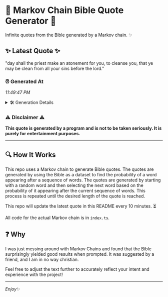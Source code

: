 # 📖 Markov Chain Bible Quote Generator 📖

Infinite quotes from the Bible generated by a Markov chain. ✨

## ✨ Latest Quote ✨
"day shall the priest make an atonement for you, to cleanse you, that ye may be clean from all your sins before the lord."

### ⏰ Generated At
*11:49:47 PM*

<details>
    <summary>🛠️ Generation Details</summary>
    <p>
        <strong>🌱 Seed:</strong> day<br>
        <strong>🔄 Iterations:</strong> 23<br>
        <strong>📜 Context History:</strong><br>[ day ]: shall<br>[ day, shall ]: the<br>[ day, shall, the ]: priest<br>[ day, shall, the, priest ]: make<br>[ day, shall, the, priest, make ]: an<br>[ day, shall, the, priest, make, an ]: atonement<br>[ shall, the, priest, make, an, atonement ]: for<br>[ the, priest, make, an, atonement, for ]: you,<br>[ priest, make, an, atonement, for, you, ]: to<br>[ make, an, atonement, for, you,, to ]: cleanse<br>[ an, atonement, for, you,, to, cleanse ]: you,<br>[ atonement, for, you,, to, cleanse, you, ]: that<br>[ for, you,, to, cleanse, you,, that ]: ye<br>[ you,, to, cleanse, you,, that, ye ]: may<br>[ to, cleanse, you,, that, ye, may ]: be<br>[ cleanse, you,, that, ye, may, be ]: clean<br>[ you,, that, ye, may, be, clean ]: from<br>[ that, ye, may, be, clean, from ]: all<br>[ ye, may, be, clean, from, all ]: your<br>[ may, be, clean, from, all, your ]: sins<br>[ be, clean, from, all, your, sins ]: before<br>[ clean, from, all, your, sins, before ]: the<br>[ from, all, your, sins, before, the ]: lord.<br>
    </p>
</details>

### ⚠️ Disclaimer ⚠️
**This quote is generated by a program and is not to be taken seriously. It is purely for entertainment purposes.**

---

## 🔍 How It Works

This repo uses a Markov chain to generate Bible quotes. The quotes are generated by using the Bible as a dataset to find the probability of a word appearing after a sequence of words. The quotes are generated by starting with a random word and then selecting the next word based on the probability of it appearing after the current sequence of words. This process is repeated until the desired length of the quote is reached.

This repo will update the latest quote in this README every 10 minutes. ⏳

All code for the actual Markov chain is in `index.ts`.

## ❓ Why

I was just messing around with Markov Chains and found that the Bible surprisingly yielded good results when prompted. 
It was suggested by a friend, and I am in no way christian.

Feel free to adjust the text further to accurately reflect your intent and experience with the project!

---

*Enjoy*✨
